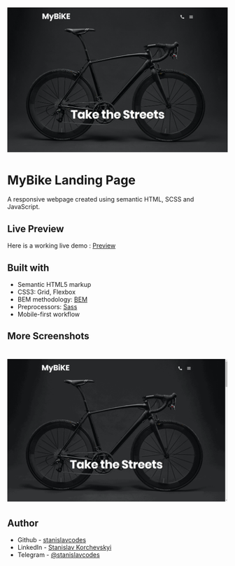 # ![Screenshot](./public/preview-hero.png)

# MyBike Landing Page

A responsive webpage created using semantic HTML, SCSS and JavaScript.

## Live Preview

Here is a working live demo : [Preview](https://stanislavcodes.github.io/landing-mybike/)

## Built with

- Semantic HTML5 markup
- CSS3: Grid, Flexbox
- BEM methodology: [BEM](https://en.bem.info/methodology/)
- Preprocessors: [Sass](https://sass-lang.com)
- Mobile-first workflow

## More Screenshots
# ![Screenshot](./public/preview.gif)

## Author

- Github - [stanislavcodes](https://github.com/stanislavcodes)
- LinkedIn - [Stanislav Korchevskyi](https://www.linkedin.com/in/stanislav-korchevskyi/)
- Telegram - [@stanislavcodes](https://t.me/stanislavcodes)
